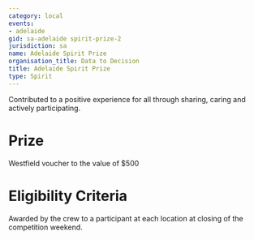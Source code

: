 ```yaml
---
category: local
events:
- adelaide
gid: sa-adelaide spirit-prize-2
jurisdiction: sa
name: Adelaide Spirit Prize
organisation_title: Data to Decision
title: Adelaide Spirit Prize
type: Spirit
---
```


Contributed to a positive experience for all through sharing, caring and actively participating.

# Prize
Westfield voucher to the value of $500

# Eligibility Criteria
Awarded by the crew to a participant at each location at closing of the competition weekend.